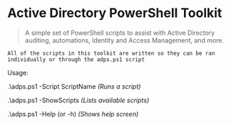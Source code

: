 
# Active Directory PowerShell Toolkit

> A simple set of PowerShell scripts to assist with Active Directory auditing, automations, Identity and Access Management, and more. 


`All of the scripts in this toolkit are written so they can be ran individually or through the adps.ps1 script`



Usage: 

.\adps.ps1 -Script ScriptName *(Runs a script)*

.\adps.ps1 -ShowScripts *(Lists available scripts)*

.\adps.ps1 -Help (or -h) *(Shows help screen)*






